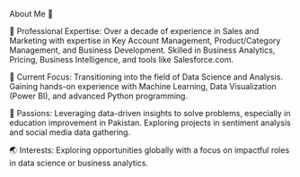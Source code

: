 About Me 👋

🌟 Professional Expertise:
Over a decade of experience in Sales and Marketing with expertise in Key Account Management, Product/Category Management, and Business Development.
Skilled in Business Analytics, Pricing, Business Intelligence, and tools like Salesforce.com.

📘 Current Focus:
Transitioning into the field of Data Science and Analysis.
Gaining hands-on experience with Machine Learning, Data Visualization (Power BI), and advanced Python programming.

🎯 Passions:
Leveraging data-driven insights to solve problems, especially in education improvement in Pakistan.
Exploring projects in sentiment analysis and social media data gathering.

🌏 Interests:
Exploring opportunities globally with a focus on impactful roles in data science or business analytics.

